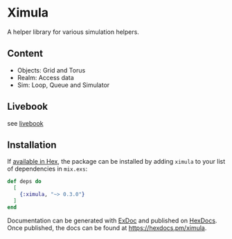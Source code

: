 # Ximula

A helper library for various simulation helpers.

## Content

* Objects: Grid and Torus
* Realm: Access data
* Sim: Loop, Queue and Simulator

## Livebook

see [livebook](livebooks/sim.livemd)

## Installation

If [available in Hex](https://hex.pm/docs/publish), the package can be installed
by adding `ximula` to your list of dependencies in `mix.exs`:

```elixir
def deps do
  [
    {:ximula, "~> 0.3.0"}
  ]
end
```

Documentation can be generated with [ExDoc](https://github.com/elixir-lang/ex_doc)
and published on [HexDocs](https://hexdocs.pm). Once published, the docs can
be found at <https://hexdocs.pm/ximula>.

